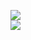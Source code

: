 [![](https://img.shields.io/badge/Made%20With-Github%20Spray-lightgrey.svg?style=for-the-badge&logo=github)](https://github.com/Annihil/github-spray#3415)  
[![](https://i.imgur.com/2DrTn0Z.gif)](https://github.com/Annihil/github-spray)